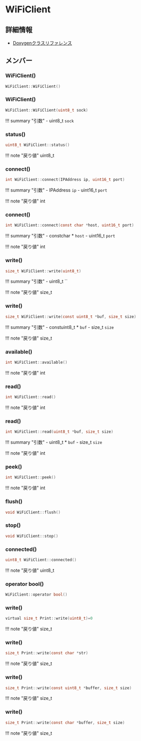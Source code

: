 # WiFiClient



## 詳細情報

- [Doxygenクラスリファレンス](https://lang-ship.com/reference/Arduino/latest/class_wi_fi_client.html)

## メンバー



### WiFiClient()



```c
WiFiClient::WiFiClient()
```



### WiFiClient()



```c
WiFiClient::WiFiClient(uint8_t sock)
```

!!! summary "引数"
	- uint8_t `sock` 



### status()



```c
uint8_t WiFiClient::status()
```

!!! note "戻り値"
	uint8_t



### connect()



```c
int WiFiClient::connect(IPAddress ip, uint16_t port)
```

!!! summary "引数"
	- IPAddress `ip` 
	- uint16_t `port` 

!!! note "戻り値"
	int



### connect()



```c
int WiFiClient::connect(const char *host, uint16_t port)
```

!!! summary "引数"
	- constchar * `host` 
	- uint16_t `port` 

!!! note "戻り値"
	int



### write()



```c
size_t WiFiClient::write(uint8_t)
```

!!! summary "引数"
	- uint8_t `` 

!!! note "戻り値"
	size_t



### write()



```c
size_t WiFiClient::write(const uint8_t *buf, size_t size)
```

!!! summary "引数"
	- constuint8_t * `buf` 
	- size_t `size` 

!!! note "戻り値"
	size_t



### available()



```c
int WiFiClient::available()
```

!!! note "戻り値"
	int



### read()



```c
int WiFiClient::read()
```

!!! note "戻り値"
	int



### read()



```c
int WiFiClient::read(uint8_t *buf, size_t size)
```

!!! summary "引数"
	- uint8_t * `buf` 
	- size_t `size` 

!!! note "戻り値"
	int



### peek()



```c
int WiFiClient::peek()
```

!!! note "戻り値"
	int



### flush()



```c
void WiFiClient::flush()
```



### stop()



```c
void WiFiClient::stop()
```



### connected()



```c
uint8_t WiFiClient::connected()
```

!!! note "戻り値"
	uint8_t



### operator bool()



```c
WiFiClient::operator bool()
```



### write()



```c
virtual size_t Print::write(uint8_t)=0
```

!!! note "戻り値"
	size_t



### write()



```c
size_t Print::write(const char *str)
```

!!! note "戻り値"
	size_t



### write()



```c
size_t Print::write(const uint8_t *buffer, size_t size)
```

!!! note "戻り値"
	size_t



### write()



```c
size_t Print::write(const char *buffer, size_t size)
```

!!! note "戻り値"
	size_t



